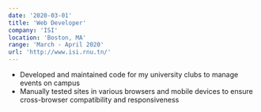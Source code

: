 ```yaml
---
date: '2020-03-01'
title: 'Web Developer'
company: 'ISI'
location: 'Boston, MA'
range: 'March - April 2020'
url: 'http://www.isi.rnu.tn/'
---
```


- Developed and maintained code for my university clubs to manage events on campus
- Manually tested sites in various browsers and mobile devices to ensure cross-browser compatibility and responsiveness
